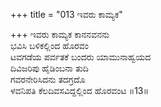 +++
title = "013 ಇವರು ಕಾಮ್ಯಕ"

+++
ಇವರು ಕಾಮ್ಯಕ ಕಾನನವನನು   
ಭವಿಸಿ ಬಳಿಕಲ್ಲಿಂದ ಹೊರವಂ  
ಟವಗಡೆಯ ಪರ್ವತಕೆ ಬಂದರು ಯಾಮುನಾಹ್ವಯದ   
ದಿವಿಜರಿಪು ಹೈಡಿಂಬನಾ ತುದಿ  
ಗವರನೇರಿಸಿದನು ತದಗ್ರದೊ  
ಳವನಿಪತಿ ಕೆಲದಿವಸವಿದ್ದಲ್ಲಿಂದ ಹೊರವಂಟ     ॥13॥
